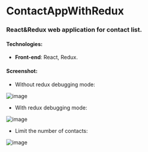 # ContactAppWithRedux

### React&Redux web application for contact list.

#### Technologies:
* **Front-end**: React, Redux.

#### Screenshot:
* Without redux debugging mode:

![image](https://user-images.githubusercontent.com/37686204/97818269-41452280-1caa-11eb-8c9a-231d12ce4a02.png)

* With redux debugging mode:

![image](https://user-images.githubusercontent.com/37686204/97818301-68035900-1caa-11eb-8d75-28c344c564fe.png)

* Limit the number of contacts:

![image](https://user-images.githubusercontent.com/37686204/97818383-cb8d8680-1caa-11eb-9688-0a813bf56cb1.png)


